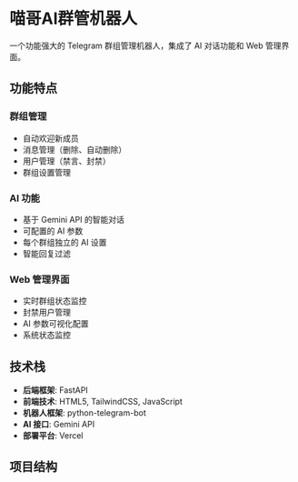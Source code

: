 # 喵哥AI群管机器人

一个功能强大的 Telegram 群组管理机器人，集成了 AI 对话功能和 Web 管理界面。

## 功能特点

### 群组管理
- 自动欢迎新成员
- 消息管理（删除、自动删除）
- 用户管理（禁言、封禁）
- 群组设置管理

### AI 功能
- 基于 Gemini API 的智能对话
- 可配置的 AI 参数
- 每个群组独立的 AI 设置
- 智能回复过滤

### Web 管理界面
- 实时群组状态监控
- 封禁用户管理
- AI 参数可视化配置
- 系统状态监控

## 技术栈

- **后端框架**: FastAPI
- **前端技术**: HTML5, TailwindCSS, JavaScript
- **机器人框架**: python-telegram-bot
- **AI 接口**: Gemini API
- **部署平台**: Vercel

## 项目结构 